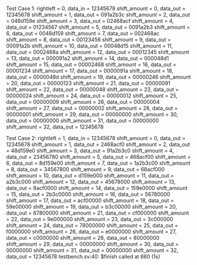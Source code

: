 Test Case 1: rightleft = 0, data_in = 12345678
shift_amount =  0, data_out = 12345678
shift_amount =  1, data_out = 091a2b3c
shift_amount =  2, data_out = 048d159e
shift_amount =  3, data_out = 02468acf
shift_amount =  4, data_out = 01234567
shift_amount =  5, data_out = 0091a2b3
shift_amount =  6, data_out = 0048d159
shift_amount =  7, data_out = 002468ac
shift_amount =  8, data_out = 00123456
shift_amount =  9, data_out = 00091a2b
shift_amount = 10, data_out = 00048d15
shift_amount = 11, data_out = 0002468a
shift_amount = 12, data_out = 00012345
shift_amount = 13, data_out = 000091a2
shift_amount = 14, data_out = 000048d1
shift_amount = 15, data_out = 00002468
shift_amount = 16, data_out = 00001234
shift_amount = 17, data_out = 0000091a
shift_amount = 18, data_out = 0000048d
shift_amount = 19, data_out = 00000246
shift_amount = 20, data_out = 00000123
shift_amount = 21, data_out = 00000091
shift_amount = 22, data_out = 00000048
shift_amount = 23, data_out = 00000024
shift_amount = 24, data_out = 00000012
shift_amount = 25, data_out = 00000009
shift_amount = 26, data_out = 00000004
shift_amount = 27, data_out = 00000002
shift_amount = 28, data_out = 00000001
shift_amount = 29, data_out = 00000000
shift_amount = 30, data_out = 00000000
shift_amount = 31, data_out = 00000000
shift_amount = 32, data_out = 12345678

Test Case 2: rightleft = 1, data_in = 12345678
shift_amount =  0, data_out = 12345678
shift_amount =  1, data_out = 2468acf0
shift_amount =  2, data_out = 48d159e0
shift_amount =  3, data_out = 91a2b3c0
shift_amount =  4, data_out = 23456780
shift_amount =  5, data_out = 468acf00
shift_amount =  6, data_out = 8d159e00
shift_amount =  7, data_out = 1a2b3c00
shift_amount =  8, data_out = 34567800
shift_amount =  9, data_out = 68acf000
shift_amount = 10, data_out = d159e000
shift_amount = 11, data_out = a2b3c000
shift_amount = 12, data_out = 45678000
shift_amount = 13, data_out = 8acf0000
shift_amount = 14, data_out = 159e0000
shift_amount = 15, data_out = 2b3c0000
shift_amount = 16, data_out = 56780000
shift_amount = 17, data_out = acf00000
shift_amount = 18, data_out = 59e00000
shift_amount = 19, data_out = b3c00000
shift_amount = 20, data_out = 67800000
shift_amount = 21, data_out = cf000000
shift_amount = 22, data_out = 9e000000
shift_amount = 23, data_out = 3c000000
shift_amount = 24, data_out = 78000000
shift_amount = 25, data_out = f0000000
shift_amount = 26, data_out = e0000000
shift_amount = 27, data_out = c0000000
shift_amount = 28, data_out = 80000000
shift_amount = 29, data_out = 00000000
shift_amount = 30, data_out = 00000000
shift_amount = 31, data_out = 00000000
shift_amount = 32, data_out = 12345678
testbench.sv:40: $finish called at 660 (1s)
